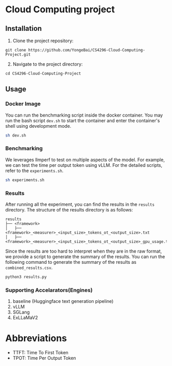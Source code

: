 # Cloud Computing project
## Installation

1. Clone the project repository:

```git clone https://github.com/YongeBai/CS4296-Cloud-Computing-Project.git```

2. Navigate to the project directory:

```cd CS4296-Cloud-Computing-Project```

## Usage

### Docker Image

You can run the benchmarking script inside the docker container. You may run the bash script `dev.sh` to start the container and enter the container's shell using development mode.

```bash
sh dev.sh
```

### Benchmarking

We leverages llmperf to test on multiple aspects of the model. For example, we can test the time per output token using vLLM. For the detailed scripts, refer to the `experiments.sh`.

```bash
sh experiments.sh
```

### Results
After running all the experiment, you can find the results in the `results` directory. The structure of the results directory is as follows:
```
results
├── <framework>
│   ├── <framework>_<measurer>_<input_size>_tokens_ot_<output_size>.txt
│   ├── <framework>_<measurer>_<input_size>_tokens_ot_<output_size>_gpu_usage.txt
```

Since the results are too hard to interpret when they are in the raw format, we provide a script to generate the summary of the results. You can run the following command to generate the summary of the results as `combined_results.csv`.

```bash
python3 results.py
```



### Supporting Accelarators(Engines)
1. baseline (Huggingface text generation pipeline)
2. vLLM
3. SGLang
4. ExLLaMaV2

# Abbreviations

- TTFT: Time To First Token
- TPOT: Time Per Output Token